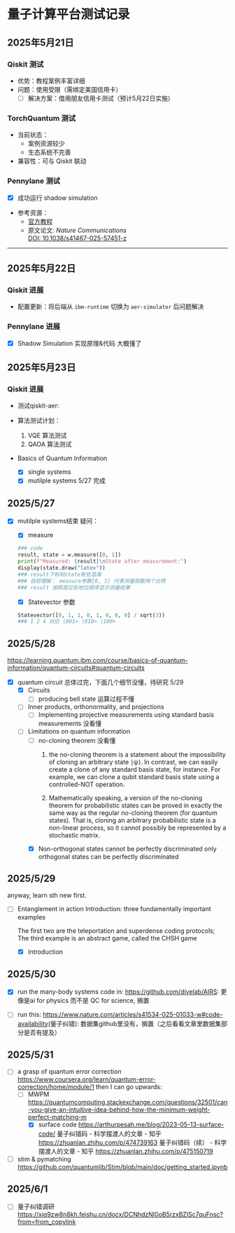# 量子计算平台测试记录

## 2025年5月21日

### Qiskit 测试

- 优势：教程案例丰富详细
- 问题：使用受限（需绑定美国信用卡）
  - [ ] 解决方案：借用朋友信用卡测试（预计5月22日实施）

### TorchQuantum 测试

- 当前状态：
  - 案例资源较少
  - 生态系统不完善
- 兼容性：可与 Qiskit 联动

### Pennylane 测试

- [x] 成功运行 shadow simulation
- 参考资源：
  - [官方教程](https://pennylane.ai/qml/demos/tutorial_shadow_hamiltonian_simulation)
  - 原文论文: _Nature Communications_  
    [DOI: 10.1038/s41467-025-57451-z](https://www.nature.com/articles/s41467-025-57451-z#data-availability)

---

## 2025年5月22日

### Qiskit 进展

- 配置更新：将后端从 `ibm-runtime` 切换为 `aer-simulator` 后问题解决

### Pennylane 进展

- [x] Shadow Simulation 实现原理&代码 大概懂了

## 2025年5月23日

### Qiskit 进展

- 测试qiskit-aer:
- 算法测试计划：
  1. VQE 算法测试
  2. QAOA 算法测试

- Basics of Quantum Information
  - [x] single systems
  - [x] mutilple systems 5/27 完成

## 2025/5/27

- [x] mutilple systems结束
  疑问：
  - [x] measure

  ```python
  ### code
  result, state = w.measure([0, 1])
  print(f"Measured: {result}\nState after measurement:")
  display(state.draw("latex"))
  ### result下标和state有些混淆
  ### 目前理解： measure参数[0, 1] 代表测量倒数两个比特
  ### result 按照高位到地位顺序显示测量结果
  ```

  - [x] Statevector 参数

  ```python
  Statevector([0, 1, 1, 0, 1, 0, 0, 0] / sqrt(3))
  ### 1 2 4 对应 |001> |010> |100>
  ```

## 2025/5/28

<https://learning.quantum.ibm.com/course/basics-of-quantum-information/quantum-circuits#quantum-circuits>

- [x] quantum circuit 总体过完，下面几个细节没懂，待研究 5/29
  - [x] Circuits
    - [ ] producing bell state 运算过程不懂
  - [ ] Inner products, orthonormality, and projections
    - [ ] Implementing projective measurements using standard basis measurements 没看懂
  - [ ] Limitations on quantum information
    - [ ] no-cloning theorem 没看懂
      1. the no-cloning theorem is a statement about the impossibility of cloning an arbitrary state ∣ψ⟩. In contrast, we can easily create a clone of any standard basis state, for instance. For example, we can clone a qubit standard basis state using a controlled-NOT operation.

      2. Mathematically speaking, a version of the no-cloning theorem for probabilistic states can be proved in exactly the same way as the regular no-cloning theorem (for quantum states). That is, cloning an arbitrary probabilistic state is a non-linear process, so it cannot possibly be represented by a stochastic matrix.
    - [x] Non-orthogonal states cannot be perfectly discriminated
          only orthogonal states can be perfectly discriminated

## 2025/5/29

anyway, learn sth new first.

- [ ] Entanglement in action
  Introduction: three fundamentally important examples

  The first two are the teleportation and superdense coding protocols; The third example is an abstract game, called the CHSH game

  - [x] Introduction

## 2025/5/30

- [x] run the many-body systems code in: <https://github.com/divelab/AIRS>: 更像是ai for physics 而不是 QC for science, 搁置

- [ ] run this: <https://www.nature.com/articles/s41534-025-01033-w#code-availability>(量子纠错): 数据集github里没有，搁置（之后看看文章里数据集部分是否有提及）

## 2025/5/31

- [ ] a grasp of quantum error correction
  <https://www.coursera.org/learn/quantum-error-correction/home/module/1>
  then I can go upwards:
  - [ ] MWPM
  <https://quantumcomputing.stackexchange.com/questions/32501/can-you-give-an-intuitive-idea-behind-how-the-minimum-weight-perfect-matching-m>
    - [x] surface code
    <https://arthurpesah.me/blog/2023-05-13-surface-code/>
    量子纠错码 - 科学摆渡人的文章 - 知乎 <https://zhuanlan.zhihu.com/p/474739163>
    量子纠错码（续） - 科学摆渡人的文章 - 知乎 <https://zhuanlan.zhihu.com/p/475150719>

- [ ] stim & pymatching
  <https://github.com/quantumlib/Stim/blob/main/doc/getting_started.ipynb>

## 2025/6/1

- [ ] 量子纠错调研
  <https://xiq9zw8n8kh.feishu.cn/docx/DCNhdzNI0oB5rzxBZlSc7quFnsc?from=from_copylink>  


